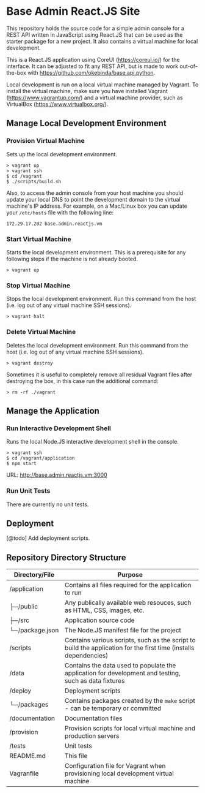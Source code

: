 # Base Admin React.JS Site

This repository holds the source code for a simple admin console for a REST API written in JavaScript using React.JS that can be used as the starter package for a new project. It also contains a virtual machine for local development.

This is a React.JS application using CoreUI (https://coreui.io/) for the interface. It can be adjusted to fit any REST API, but is made to work out-of-the-box with https://github.com/okebinda/base.api.python.

Local development is run on a local virtual machine managed by Vagrant. To install the virtual machine, make sure you have installed Vagrant (https://www.vagrantup.com/) and a virtual machine provider, such as VirtualBox (https://www.virtualbox.org/).

## Manage Local Development Environment

### Provision Virtual Machine

Sets up the local development environment.

```ssh
> vagrant up
> vagrant ssh
$ cd /vagrant
$ ./scripts/build.sh
```

Also, to access the admin console from your host machine you should update your local DNS to point the development domain to the virtual machine's IP address. For example, on a Mac/Linux box you can update your `/etc/hosts` file with the following line:

```
172.29.17.202 base.admin.reactjs.vm
```

### Start Virtual Machine

Starts the local development environment. This is a prerequisite for any following steps if the machine is not already booted.

```ssh
> vagrant up
```

### Stop Virtual Machine

Stops the local development environment. Run this command from the host (i.e. log out of any virtual machine SSH sessions).

```ssh
> vagrant halt
```

### Delete Virtual Machine

Deletes the local development environment. Run this command from the host (i.e. log out of any virtual machine SSH sessions).

```ssh
> vagrant destroy
```

Sometimes it is useful to completely remove all residual Vagrant files after destroying the box, in this case run the additional command:

```ssh
> rm -rf ./vagrant
```

## Manage the Application

### Run Interactive Development Shell

Runs the local Node.JS interactive development shell in the console.

```ssh
> vagrant ssh
$ cd /vagrant/application
$ npm start
```

URL: http://base.admin.reactjs.vm:3000

### Run Unit Tests

There are currently no unit tests.


## Deployment

[@todo] Add deployment scripts.


## Repository Directory Structure

| Directory/File      | Purpose       |
| ------------------- | ------------- |
| /application        | Contains all files required for the application to run |
|  ├─/public          | Any publically available web resouces, such as HTML, CSS, images, etc. |
|  ├─/src             | Application source code |
|  └─/package.json    | The Node.JS manifest file for the project |
| /scripts            | Contains various scripts, such as the script to build the application for the first time (installs dependencies) |
| /data               | Contains the data used to populate the application for development and testing, such as data fixtures |
| /deploy             | Deployment scripts |
|  └─/packages        | Contains packages created by the `make` script - can be temporary or committed |
| /documentation      | Documentation files |
| /provision          | Provision scripts for local virtual machine and production servers |
| /tests              | Unit tests |
| README.md           | This file |
| Vagranfile          | Configuration file for Vagrant when provisioning local development virtual machine |
